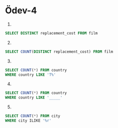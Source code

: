 # Ödev-4
1.
```sql
SELECT DISTINCT replacement_cost FROM film
```
2.
```sql 
SELECT COUNT(DISTINCT replacement_cost) FROM film
```
3.
```sql
SELECT COUNT(*) FROM country
WHERE country LIKE 'T%'

```
4.
```sql 
SELECT COUNT(*) FROM country
WHERE country LIKE '_____'
```
5.
```sql
SELECT COUNT(*) FROM city
WHERE city ILIKE '%r'

```
